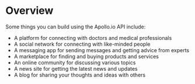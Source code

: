# Overview

Some things you can build using the Apollo.io API include:

- A platform for connecting with doctors and medical professionals
- A social network for connecting with like-minded people
- A messaging app for sending messages and getting advice from experts
- A marketplace for finding and buying products and services
- An online community for discussing various topics
- A news site for getting the latest news and updates
- A blog for sharing your thoughts and ideas with others
